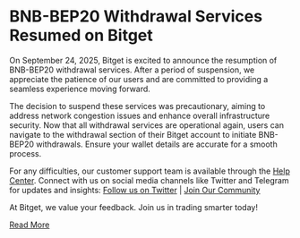 # BNB-BEP20 Withdrawal Services Resumed on Bitget

On September 24, 2025, Bitget is excited to announce the resumption of BNB-BEP20 withdrawal services. After a period of suspension, we appreciate the patience of our users and are committed to providing a seamless experience moving forward.

The decision to suspend these services was precautionary, aiming to address network congestion issues and enhance overall infrastructure security. Now that all withdrawal services are operational again, users can navigate to the withdrawal section of their Bitget account to initiate BNB-BEP20 withdrawals. Ensure your wallet details are accurate for a smooth process.

For any difficulties, our customer support team is available through the [Help Center](https://www.bitget.com/support). Connect with us on social media channels like Twitter and Telegram for updates and insights: [Follow us on Twitter](https://twitter.com/bitgetglobal) | [Join Our Community](https://t.me/BitgetENOfficial)

At Bitget, we value your feedback. Join us in trading smarter today!

[Read More](https://chain-base.xyz/bnb-bep20-withdrawal-services-resumed-on-bitget)